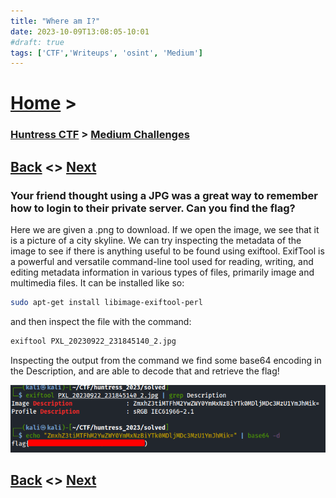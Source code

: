```yaml
---
title: "Where am I?"
date: 2023-10-09T13:08:05-10:01
#draft: true
tags: ['CTF','Writeups', 'osint', 'Medium']
---
```

 
# [Home](https://jjolley91.github.io/blog/) >

###  [Huntress CTF](https://jjolley91.github.io/blog/huntress_ctf_2023) >  [Medium Challenges](https://jjolley91.github.io/blog/huntress_ctf_2023/2.Medium/)

## [Back](https://jjolley91.github.io/blog/huntress_ctf_2023/backdoored_splunk)  <> [Next](https://jjolley91.github.io/blog/huntress_ctf_2023/2.Medium/operation_not_found) 

### Your friend thought using a JPG was a great way to remember how to login to their private server. Can you find the flag?

Here we are given a .png to download.
If we open the image, we see that it is a picture of a city skyline. We can try inspecting the metadata of the image to see if there is anything useful to be found using exiftool. ExifTool is a powerful and versatile command-line tool used for reading, writing, and editing metadata information in various types of files, primarily image and multimedia files. It can be installed like so:
```bash
sudo apt-get install libimage-exiftool-perl
```
and then inspect the file with the command:
```bash
exiftool PXL_20230922_231845140_2.jpg
```
Inspecting the output from the command we find some base64 encoding in the Description, and are able to decode that and retrieve the flag!

![where_am_i](https://github.com/jjolley91/blog/blob/main/static/Huntress_CTF_2023/where_am_i.png?raw=true)

## [Back](https://jjolley91.github.io/blog/huntress_ctf_2023/backdoored_splunk)  <> [Next](https://jjolley91.github.io/blog/huntress_ctf_2023/2.Medium/operation_not_found) 

